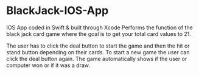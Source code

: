 # BlackJack-IOS-App
IOS App coded in Swift &amp; built through Xcode 
Performs the function of the black jack card game where the goal is to get your total card values to 21. 

The user has to click the deal button to start the game and then the hit or stand button depending on their cards.
To start a new game the user can click the deal button again. 
The game automatically shows if the user or computer won or if it was a draw. 
